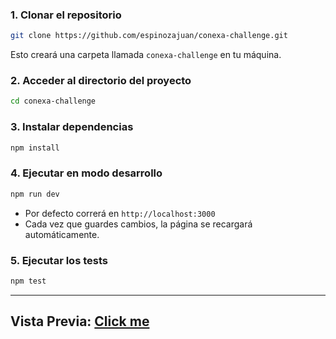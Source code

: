 ### 1. Clonar el repositorio

```bash
git clone https://github.com/espinozajuan/conexa-challenge.git
```

Esto creará una carpeta llamada `conexa-challenge` en tu máquina.

### 2. Acceder al directorio del proyecto

```bash
cd conexa-challenge
```

### 3. Instalar dependencias

```bash
npm install
```

### 4. Ejecutar en modo desarrollo

```bash
npm run dev
```

- Por defecto correrá en `http://localhost:3000`  
- Cada vez que guardes cambios, la página se recargará automáticamente.

### 5. Ejecutar los tests

```bash
npm test
```
---

## Vista Previa: [Click me](https://conexa-challenge-wine.vercel.app/)
